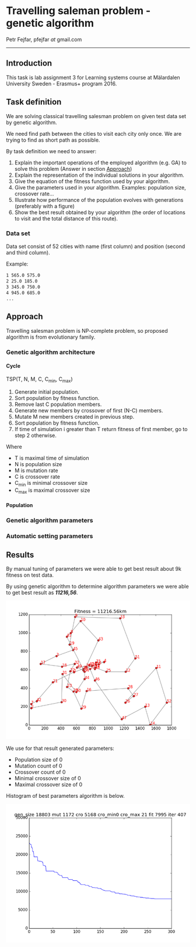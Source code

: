 # Travelling saleman problem - genetic algorithm

Petr Fejfar, pfejfar _at_ gmail.com

---

## Introduction

This task is lab assignment 3 for Learning systems course at Mälardalen University Sweden - Erasmus+ program 2016.

## Task definition

We are solving classical travelling salesman problem on given test data set by genetic algorithm.

We need find path between the cities to visit each city only once. We are trying to find as short path as possible.

By task definition we need to answer:
1. Explain the important operations of the employed algorithm (e.g. GA) to solve this problem (Answer in section [Approach](#approach))
2. Explain the representation of the individual solutions in your algorithm.
3. Give the equation of the fitness function used by your algorithm.
4. Give the parameters used in your algorithm. Examples: population size, crossover rate…
5. Illustrate how performance of the population evolves with generations (preferably with a figure)
6. Show the best result obtained by your algorithm (the order of locations to visit and the total distance of this route).

### Data set

Data set consist of 52 cities with name (first column) and position (second and third column).

Example:

    1 565.0 575.0
    2 25.0 185.0
    3 345.0 750.0
    4 945.0 685.0
    ...


## Approach <a name="approach"></a>

Travelling salesman problem is NP-complete problem, so proposed algorithm is from evolutionary family.

### Genetic algorithm architecture

#### Cycle

TSP(T, N, M, C, C<sub>min</sub>, C<sub>max</sub>)
1. Generate initial population.
2. Sort population by fitness function.
3. Remove last C population members.
4. Generate new members by crossover of first (N-C) members.
5. Mutate M new members created in previous step.
6. Sort population by fitness function.
7. If time of simulation i greater than T return fitness of first member, go to step 2 otherwise.

Where
- T is maximal time of simulation
- N is population size
- M is mutation rate
- C is crossover rate
- C<sub>min</sub> is minimal crossover size
- C<sub>max</sub> is maximal crossover size

#### Population

### Genetic algorithm parameters

### Automatic setting parameters

## Results

By manual tuning of parameters we were able to get best result about 9k fitness on test data.

By using genetic algorithm to determine algorithm parameters we were able to get best result as __*11216,56*__.

![Best path](/doc/img/best_result.png "Best path")

We use for that result generated parameters:
- Population size of 0
- Mutation count of 0
- Crossover count of 0
- Minimal crossover size of 0
- Maximal crossover size of 0

Histogram of best parameters algorithm is below.

![Best algorithm - fitness histogram](/doc/img/best_alg_fitnes_hist.png "Best algorithm - fitness histogram")
